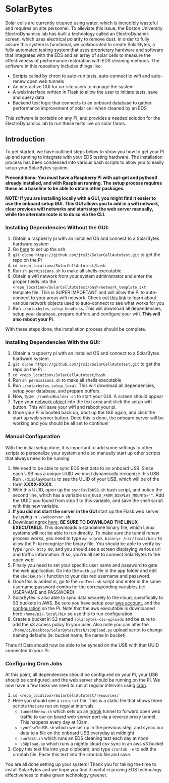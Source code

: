 
# SolarBytes
Solar cells are currently cleaned using water, which is incredibly wasteful and requires on site personnel. To alleviate this issue, the Boston University ElectroDynamics lab has built a technology called an ElectroDynamic screen, which uses electrical polarity to remove dust. In order to fully assure this system is functional, we collaborated to create SolarBytes, a fully automated testing system that uses proprietary hardware and software that integrates with the EDS and an array of solar cells to  measure the effectiveness of performance restoration with EDS cleaning methods. The software in this repository includes things like:

- Scripts called by chron to auto-run tests, auto-connect to wifi and auto-renew open web tunnels
- An interactive GUI for on-site users to manage the system
- A web interface written in Flask to allow the user to initiate tests, save and query data
- Backend test logic that connects to an onboard database to gather performance improvement of solar cell when cleaned by an EDS

This software is portable on any Pi, and provides a needed solution for the ElectroDynamics lab to run these tests live on solar farms.

## Introduction
To get started, we have outlined steps below to show you how to get your Pi up and running to integrate with your EDS testing hardware. The installation process has been condensed into various bash scripts to allow you to easily setup your SolarBytes system. 

**Preconditions: You must have a Raspberry Pi with apt-get and python3 already installed, and with Raspbian running. The setup process requires these as a baseline to be able to obtain other packages.**

**NOTE:  If you are installing locally with a GUI, you might find it easier to use the onboard setup GUI. This GUI allows you to add in a wifi network, clear previous wifi networks and start/stop the web server manually, while the alternate route is to do so via the CLI.**

### Installing Dependencies Without the GUI:
1) Obtain a raspberry pi with an installed OS and connect to a SolarBytes hardware system 
2) Go [here](https://www.raspberrypi.org/documentation/remote-access/ssh/) to set up the ssh
3) `git clone https://github.com/jrs33/SolarCellAutotest.git` to get the repo on the Pi
4) `cd <repo_location>/SolarCellAutotest/bash`
5) Run `sh permissions.sh` to make all shells executable
6) Obtain a wifi network from your system administrator and enter the proper fields into the `<repo_location>/SolarCellAutotest/bash/network_template.txt` template file. This is SUPER IMPORTANT and will allow the Pi to auto-connect to your areas wifi network. Check out  [this link](https://w1.fi/cgit/hostap/plain/wpa_supplicant/wpa_supplicant.conf) to learn about various network objects used to auto-connect to see what works for you
7) Run `./solarbytes_setup_headless`. This will download all dependencies, setup your database, prepare buffers and configure your wifi. **This will also reboot your Pi**. 

With these steps done, the installation process should be complete.

### Installing Dependencies With the GUI:
1) Obtain a raspberry pi with an installed OS and connect to a SolarBytes hardware system 
2) `git clone https://github.com/jrs33/SolarCellAutotest.git` to get the repo on the Pi
3) `cd <repo_location>/SolarCellAutotest/bash`
4) Run `sh permissions.sh` to make all shells executable
5) Run `./solarbytes_setup_local`. This will download all dependencies, setup your database, and prepare buffers.
6) Now, type `./runGuiBuilder.sh` to start your GUI. A screen should appear
7) Type your [network object](https://w1.fi/cgit/hostap/plain/wpa_supplicant/wpa_supplicant.conf) into the text area and click the setup wifi button. This will save your wifi and reboot your pi.
8) Once your Pi is booted back up, boot up the GUI again, and click the start up web server button. Once this is done, the onboard server will be working and you should be all set to continue!

### Manual Configuration
With the initial setup done, it is important to add some settings to other scripts to personalize your system and also manually start up other scripts that always need to be running

1) We need to be able to sync EDS test data to an onboard USB. Since each USB has a unique UUID we must dynamically recognize this USB. Run `./displayMounts` to see the UUID of your USB, which will be of the form **XXXX-XXXX**. 
2) With this UUID, open up the `syncCsvToUSB.sh` bash script, and notice the second line, which has a variable `USB_UUID_FROM_DISPLAY_MOUNTS=""`. Add the UUID you found from step 1 to this variable, and save the shell script with this new variable.
3) **If you did not start the server in the GUI** start up the Flask web server by typing in `./webserver.sh` 
4) Download ngrok [here](https://ngrok.com/download); **BE SURE TO DOWNLOAD THE LINUX EXECUTABLE**. This downloads a standalone binary file, which Linux systems will not be able to run directly. To make sure the tunnel renew process works, you need to type `mv <ngrok_binary> /usr/local/bin/` to allow the Pi to recognize the binary file. You should be able to verify by type `ngrok http 80`, and you should see a screen displaying various url and traffic information. If so, you're all set to connect SolarBytes to the open web!
5) Finally you need to set your specific user name and password to gate the web application. Go into the `auth.py` file in the app folder and edit the `checkAuth()` function to your desired username and password.
6) Once this is added in, go to the `runTest.sh` script and enter in the same username:password combo for the corresponding variables (ie: USERNAME and PASSWORD)
7) SolarBytes is also able to sync data securely to the cloud, specifically to S3 buckets in AWS. Be sure you have setup your [aws account](https://aws.amazon.com/account/), and the [configuration](https://docs.aws.amazon.com/cli/latest/userguide/cli-chap-getting-started.html) on the Pi. Note that the aws executable is downloaded here `/home/pi/.local/bin` so use this to run configuration.
8) Create a bucket in S3 named `solarbytes-csv-uploads` and be sure to add the s3 access policy to your user. Also note you can alter the `/home/pi/Desktop/SolarBytes/bash/s3Upload.py` upload script to change naming defaults (ie: bucket name, file name in bucket)

Thats it! Data should now be able to be synced on the USB with that UUID connected to your Pi.

### Configuring Cron Jobs
At this point, all dependencies should be configured on your Pi, your USB should be configured, and the web server should be running on the Pi. We now have a few tasks we need to run at regular intervals using [cron](https://en.wikipedia.org/wiki/Cron). 

1) `cd <repo_location>/SolarCellAutotest/resources/`
2) Here you should see a `cron.txt` file. This is a static file that shows three scripts that are run on regular intervals
	* `tunnelRenew.sh` which sets up an [ngrok](https://ngrok.com/) tunnel to forward open web traffic to our on board web server port via a reverse proxy tunnel. This happens every day at 10am.
	* `syncCsvToUSB.sh` which we set up in the previous step, and syncs our data to a file on the onboard USB everyday at midnight
	* `runTest.sh` which runs an EDS cleaning test each day at noon
	* `s3Upload.py` which runs a nightly cloud csv sync in an aws s3 bucket
3) Copy this text file into your clipboard, and type `crontab -e` to edit the crontab file. Paste this text into the crontab file and save.

You are all done setting up your system! Thank you for taking the time to install SolarBytes and we hope you find it useful in proving EDS technology effectiveness to make green technology greener.

